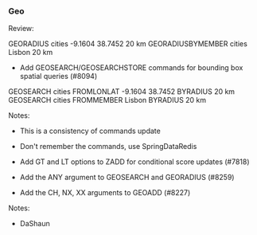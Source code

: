 ### Geo

Review:

GEORADIUS cities -9.1604 38.7452 20 km
GEORADIUSBYMEMBER cities Lisbon 20 km

- Add GEOSEARCH/GEOSEARCHSTORE commands for bounding box spatial queries (#8094)

GEOSEARCH cities FROMLONLAT -9.1604 38.7452 BYRADIUS 20 km
GEOSEARCH cities FROMMEMBER Lisbon BYRADIUS 20 km

Notes:
- This is a consistency of commands update
- Don't remember the commands, use SpringDataRedis

- Add GT and LT options to ZADD for conditional score updates (#7818)
- Add the ANY argument to GEOSEARCH and GEORADIUS (#8259)
- Add the CH, NX, XX arguments to GEOADD (#8227)

Notes:
- DaShaun